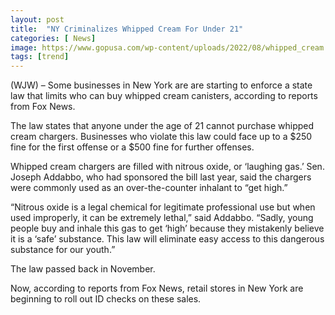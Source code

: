 ```yaml
---
layout: post
title:  "NY Criminalizes Whipped Cream For Under 21"
categories: [ News]
image: https://www.gopusa.com/wp-content/uploads/2022/08/whipped_cream.jpg
tags: [trend]
---
```

(WJW) – Some businesses in New York are are starting to enforce a state law that limits who can buy whipped cream canisters, according to reports from Fox News.

The law states that anyone under the age of 21 cannot purchase whipped cream chargers. Businesses who violate this law could face up to a $250 fine for the first offense or a $500 fine for further offenses.

Whipped cream chargers are filled with nitrous oxide, or ‘laughing gas.’ Sen. Joseph Addabbo, who had sponsored the bill last year, said the chargers were commonly used as an over-the-counter inhalant to “get high.”

“Nitrous oxide is a legal chemical for legitimate professional use but when used improperly, it can be extremely lethal,” said Addabbo. “Sadly, young people buy and inhale this gas to get ‘high’ because they mistakenly believe it is a ‘safe’ substance. This law will eliminate easy access to this dangerous substance for our youth.”

The law passed back in November.

Now, according to reports from Fox News, retail stores in New York are beginning to roll out ID checks on these sales.
<!--stackedit_data:
eyJoaXN0b3J5IjpbLTExOTgxMDUyNjQsLTk1MjI0MjMzNiwtMT
E5ODEwNTI2NF19
-->